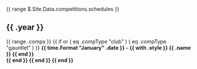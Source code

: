 {{ range $.Site.Data.competitions.schedules }}
  <h2>{{ .year }}</h2>
  {{ range .comps }}
    {{ if or ( eq .compType "club" ) ( eq .compType "gauntlet" ) }}
      <b>{{ time.Format "January" .date }}<b> - 
      {{ with .style }} 
        {{ .name }}
      {{ end }}<br>
    {{ end }}
  {{ end }}
{{ end }}